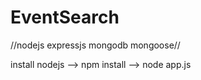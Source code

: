 # EventSearch
//nodejs expressjs mongodb mongoose//

install nodejs -->
npm install -->
node app.js
